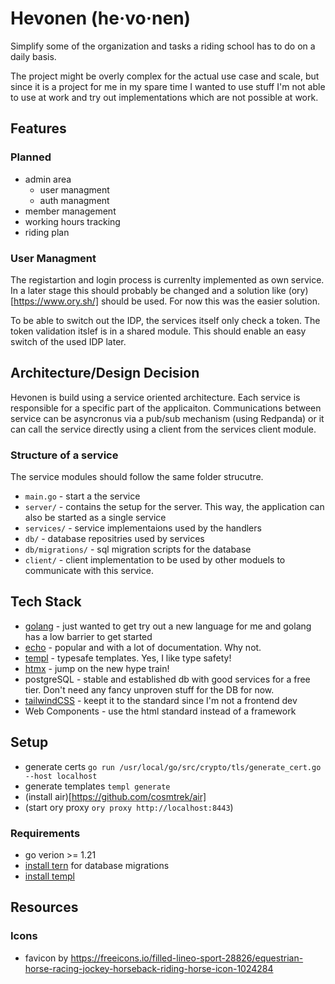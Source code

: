 # Hevonen (he·vo·nen)

Simplify some of the organization and tasks a riding school has to do on a daily basis.

The project might be overly complex for the actual use case and scale, but since it is a project for me in my spare time I wanted to use stuff I'm not able to use at work and try out implementations which are not possible at work.

## Features

### Planned
- admin area
  - user managment
  - auth managment
- member management
- working hours tracking
- riding plan


### User Managment

The registartion and login process is currenlty implemented as own service. In a later stage this should probably be changed and a solution like (ory)[https://www.ory.sh/] should be used. For now this was the easier solution.

To be able to switch out the IDP, the services itself only check a token. The token validation itslef is in a shared module. This should enable an easy switch of the used IDP later.

## Architecture/Design Decision

Hevonen is build using a service oriented architecture. Each service is responsible for a specific part of the applicaiton. Communications between service can be asyncronus via a pub/sub mechanism (using Redpanda) or it can call the service directly using a client from the services client module.

### Structure of a service
The service modules should follow the same folder strucutre.

- `main.go` - start a the service
- `server/` - contains the setup for the server. This way, the application can also be started as a single service
- `services/` - service implementaions used by the handlers
- `db/` - database repositries used by services
- `db/migrations/` - sql migration scripts for the database
- `client/` - client implementation to be used by other moduels to communicate with this service.


## Tech Stack

- [golang](https://go.dev/) - just wanted to get try out a new language for me and golang has a low barrier to get started
- [echo](https://echo.labstack.com/) - popular and with a lot of documentation. Why not.
- [templ](https://templ.guide/) - typesafe templates. Yes, I like type safety!
- [htmx](https://htmx.org/) - jump on the new hype train!
- postgreSQL - stable and established db with good services for a free tier. Don't need any fancy unproven stuff for the DB for now.
- [tailwindCSS](https://tailwindcss.com/) - keept it to the standard since I'm not a frontend dev
- Web Components - use the html standard instead of a framework


## Setup

- generate certs `go run /usr/local/go/src/crypto/tls/generate_cert.go --host localhost`
- generate templates `templ generate`
- (install air)[https://github.com/cosmtrek/air]
- (start ory proxy `ory proxy http://localhost:8443`)


### Requirements
- go verion >= 1.21
- [install tern](https://github.com/jackc/tern) for database migrations
- [install templ](https://templ.guide/quick-start/installation)


## Resources
### Icons
- favicon by [](https://freeicons.io/profile/417342)https://freeicons.io/filled-lineo-sport-28826/equestrian-horse-racing-jockey-horseback-riding-horse-icon-1024284